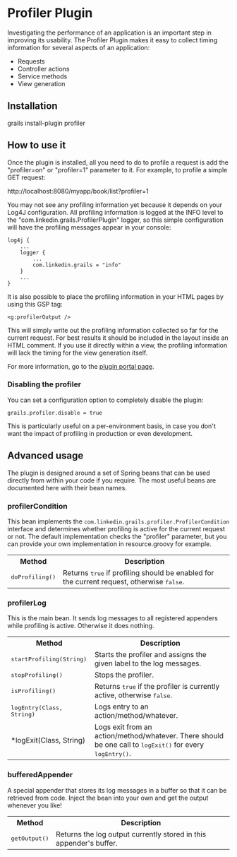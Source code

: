 # Profiler Plugin

Investigating the performance of an application is an important step in improving its usability. The Profiler Plugin makes it easy to collect timing information for several aspects of an application:

* Requests
* Controller actions
* Service methods
* View generation

## Installation

grails install-plugin profiler

## How to use it

Once the plugin is installed, all you need to do to profile a request is add the "profiler=on" or "profiler=1" parameter to it. For example, to profile a simple GET request:

http://localhost:8080/myapp/book/list?profiler=1

You may not see any profiling information yet because it depends on your Log4J configuration. All profiling information is logged at the INFO level to the "com.linkedin.grails.ProfilerPlugin" logger, so this simple configuration will have the profiling messages appear in your console:

    log4j {
        ...
        logger {
            ...
            com.linkedin.grails = "info"
        }
        ...
    }

It is also possible to place the profiling information in your HTML pages by using this GSP tag:

    <g:profilerOutput />

This will simply write out the profiling information collected so far for the current request. For best results it should be included in the layout inside an HTML comment. If you use it directly within a view, the profiling information will lack the timing for the view generation itself.

For more information, go to the [plugin portal page](http://grails.org/plugin/profiler).

### Disabling the profiler

You can set a configuration option to completely disable the plugin:

	grails.profiler.disable = true

This is particularly useful on a per-environment basis, in case you don't want the impact of profiling in production or even development.

## Advanced usage

The plugin is designed around a set of Spring beans that can be used directly from within your code if you require.  The most useful beans are documented here with their bean names.

### profilerCondition

This bean implements the `com.linkedin.grails.profiler.ProfilerCondition` interface and determines whether profiling is active for the current request or not. The default implementation checks the "profiler" parameter, but you can provide your own implementation in resource.groovy for example.

<table>
 <tr><th>Method</th><th>Description</th></tr>
 <tr><td><tt>doProfiling()</tt></td><td>Returns <tt>true</tt> if profiling should be enabled for the current request, otherwise <tt>false</tt>.</td></tr>
</table>

### profilerLog

This is the main bean. It sends log messages to all registered appenders while profiling is active. Otherwise it does nothing.

<table>
 <tr><th>Method</th><th>Description</th></tr>
 <tr>
  <td><tt>startProfiling(String)</tt></td>
  <td>Starts the profiler and assigns the given label to the log messages.
 <tr>
  <td><tt>stopProfiling()</tt></td>
  <td>Stops the profiler.</td>
 </tr>
 <tr>
  <td><tt>isProfiling()</tt></td>
  <td>Returns <tt>true</tt> if the profiler is currently active, otherwise <tt>false</tt>.</td>
 </tr>
 <tr>
  <td><tt>logEntry(Class, String)</tt></td>
  <td>Logs entry to an action/method/whatever.</td>
 </tr>
 <tr>
  <td>*logExit(Class, String)</tt></td>
  <td>Logs exit from an action/method/whatever. There should be one call to <tt>logExit()</tt> for every <tt>logEntry()</tt>.</td>
 </tr>
</table>

### bufferedAppender

A special appender that stores its log messages in a buffer so that it can be retrieved from code. Inject the bean into your own and get the output whenever you like!

<table>
 <tr><th>Method</th><th>Description</th></tr>
 <tr><td><tt>getOutput()</tt></td><td>Returns the log output currently stored in this appender's buffer.</td></tr>
</table>

